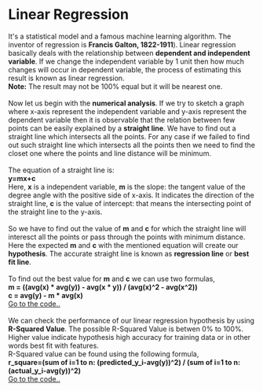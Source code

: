 # Linear Regression

It's a statistical model and a famous machine learning algorithm. The inventor of regression is <b>Francis Galton, 1822-1911</b>).
Linear regression basically deals with the relationship between <b>dependent and independent variable</b>. If we change the independent variable by 1 unit then how much changes will occur in dependent variable, the process of estimating this result is known as linear regression.  
<b>Note:</b> The result may not be 100% equal but it will be nearest one.</br></br>
Now let us begin with the <b>numerical analysis</b>. If we try to sketch a graph where x-axis represent the independent variable and y-axis represent the dependent variable then it is observable that the relation between few points can be easily explained by a <b>straight line</b>. We have to find out a straight line which intersects all the points. For any case if we failed to find out such straight line which intersects all the points then we need to find the closet one where the points and line distance will be minimum.</br></br>
The equation of a straight line is:  
<b>y=mx+c</b>  
Here, <b>x</b> is a independent variable, <b>m</b> is the slope: the tangent value of the degree angle with the positive side of x-axis. It indicates the direction of the straight line, <b>c</b> is the value of intercept: that means the intersecting point of the straight line to the y-axis.</br></br>
So we have to find out the value of <b>m</b> and <b>c</b> for which the straight line will interesct all the points or pass through the points with minimum distance. Here the expected <b>m</b> and <b>c</b> with the mentioned equation will create our <b>hypothesis</b>. The accurate straight line is known as <b>regression line</b> or <b>best fit line</b>.</br></br>
To find out the best value for <b>m</b> and <b>c</b> we can use two formulas,  
<b>m = ((avg(x) * avg(y)) - avg(x * y)) / (avg(x)^2 - avg(x^2))</b>  
<b>c = avg(y) - m * avg(x)</b>  
<a href="https://github.com/mlrahman/Machine_Learning/blob/master/Linear%20Regression/Linear%20Regression%20Using%20Formula.ipynb" target="_blank">Go to the code..</a></br></br>
We can check the performance of our linear regression hypothesis by using <b>R-Squared Value</b>. The possible R-Squared Value is betwen 0% to 100%. Higher value indicate hypothesis high accuracy for training data or in other words best fit with features.</br>
R-Squared value can be found using the following formula,</br>
<b>r_square=(sum of i=1 to n: (predicted_y_i-avg(y))^2) / (sum of i=1 to n: (actual_y_i-avg(y))^2)</b>  
<a href="https://github.com/mlrahman/Machine_Learning/blob/master/Linear%20Regression/Linear%20Regression%20with%20R-Squared%20Value%20Using%20Formula.ipynb" target="_blank">Go to the code..</a></br></br>
